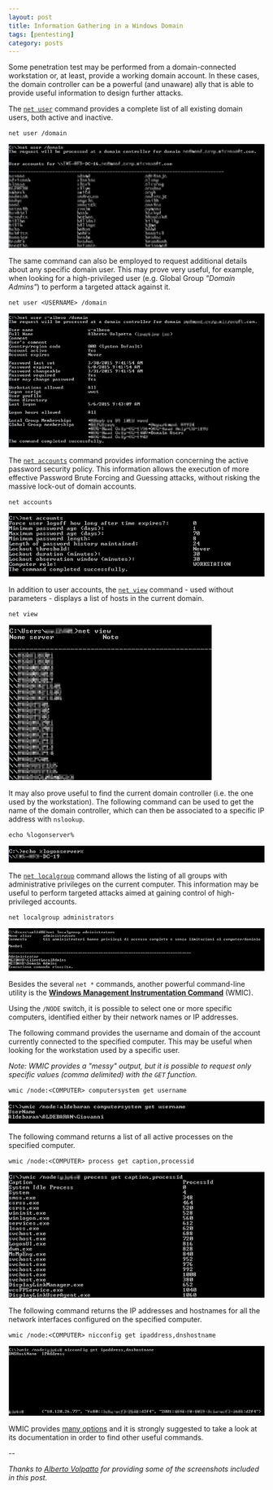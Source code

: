 ```yaml
---
layout: post
title: Information Gathering in a Windows Domain
tags: [pentesting]
category: posts
---
```


Some penetration test may be performed from a domain-connected workstation or, at least, provide a working domain account. In these cases, the domain controller can be a powerful (and unaware) ally that is able to provide useful information to design further attacks.

The [`net user`][net-user] command provides a complete list of all existing domain users, both active and inactive.

	net user /domain

![net user list](/img/2015-05-09-windows-domain-information-gathering/net-user-domain.png)

The same command can also be employed to request additional details about any specific domain user. This may prove very useful, for example, when looking for a high-privileged user (e.g. Global Group *"Domain Admins"*) to perform a targeted attack against it.

	net user <USERNAME> /domain

![net user details](/img/2015-05-09-windows-domain-information-gathering/net-user-username-domain.png)

The [`net accounts`][net-accounts] command provides information concerning the active password security policy. This information allows the execution of more effective Password Brute Forcing and Guessing attacks, without risking the massive lock-out of domain accounts.

	net accounts

![net accounts](/img/2015-05-09-windows-domain-information-gathering/net-accounts.png)

In addition to user accounts, the [`net view`][net-view] command - used without parameters - displays a list of hosts in the current domain.

	net view

![net view](/img/2015-05-09-windows-domain-information-gathering/net-view.png)

It may also prove useful to find the current domain controller (i.e. the one used by the workstation). The following command can be used to get the name of the domain controller, which can then be associated to a specific IP address with `nslookup`.

	echo %logonserver%

![echo logonserver](/img/2015-05-09-windows-domain-information-gathering/echo-logonserver.png)

The [`net localgroup`][net-localgroup] command allows the listing of all groups with administrative privileges on the current computer. This information may be useful to perform targeted attacks aimed at gaining control of high-privileged accounts.

	net localgroup administrators

![net localgroup administrators](/img/2015-05-09-windows-domain-information-gathering/net-localgroup-administrators.png)

Besides the several `net *` commands, another powerful command-line utility is the [**Windows Management Instrumentation Command**][wmic] (WMIC).

Using the `/NODE` switch, it is possible to select one or more specific computers, identified either by their network names or IP addresses.

The following command provides the username and domain of the account currently connected to the specified computer. This may be useful when looking for the workstation used by a specific user.

*Note: WMIC provides a "messy" output, but it is possible to request only specific values (comma delimited) with the `GET` function.*

	wmic /node:<COMPUTER> computersystem get username

![wmic computersystem](/img/2015-05-09-windows-domain-information-gathering/wmic-computersystem.png)

The following command returns a list of all active processes on the specified computer.

	wmic /node:<COMPUTER> process get caption,processid

![wmic process](/img/2015-05-09-windows-domain-information-gathering/wmic-process.png)

The following command returns the IP addresses and hostnames for all the network interfaces configured on the specified computer.

	wmic /node:<COMPUTER> nicconfig get ipaddress,dnshostname

![wmic nicconfig](/img/2015-05-09-windows-domain-information-gathering/wmic-nicconfig.png)

WMIC provides [many options][wmic-queries] and it is strongly suggested to take a look at its documentation in order to find other useful commands.

--

*Thanks to [Alberto Volpatto][alberto] for providing some of the screenshots included in this post.*

[net-accounts]: 	https://technet.microsoft.com/en-us/library/bb490698.aspx
[net-localgroup]: 	https://technet.microsoft.com/en-us/library/bb490706.aspx
[net-user]: 		https://technet.microsoft.com/en-us/library/bb490718.aspx
[net-view]: 		https://technet.microsoft.com/en-us/library/bb490719.aspx

[wmic]: 		https://msdn.microsoft.com/en-us/library/aa394531%28v=vs.85%29.aspx
[wmic-queries]: 	http://blogs.technet.com/b/askperf/archive/2012/02/17/useful-wmic-queries.aspx

[alberto]: 		http://albertovolpatto.com


